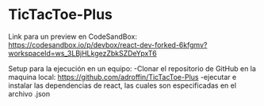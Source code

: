 # TicTacToe-Plus
Link para un preview en CodeSandBox: https://codesandbox.io/p/devbox/react-dev-forked-6kfgmv?workspaceId=ws_3LBjHLkgezZbkSZDeYpxT6

Setup para la ejecución en un equipo:
-Clonar el repositorio de GitHub en la maquina local: https://github.com/adroffin/TicTacToe-Plus
-ejecutar e instalar las dependencias de react, las cuales son especificadas en el archivo .json